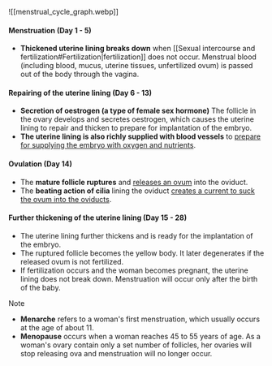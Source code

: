 ![[menstrual_cycle_graph.webp]]
#### Menstruation (Day 1 - 5)
- **Thickened uterine lining breaks down** when [[Sexual intercourse and fertilization#Fertilization|fertilization]] does not occur.
  Menstrual blood (including blood, mucus, uterine tissues, unfertilized ovum) is passed out of the body through the vagina.

#### Repairing of the uterine lining (Day 6 - 13)
- **Secretion of oestrogen (a type of female sex hormone)**
  The follicle in the ovary develops and secretes oestrogen, which causes the uterine lining to repair and thicken to prepare for implantation of the embryo.
- **The uterine lining is also richly supplied with blood vessels** to <u>prepare for supplying the embryo with oxygen and nutrients</u>.

#### Ovulation (Day 14)
- The **mature follicle ruptures** and <u>releases an ovum</u> into the oviduct.
- The **beating action of cilia** lining the oviduct <u>creates a current to suck the ovum into the oviducts</u>.

#### Further thickening of the uterine lining (Day 15 - 28)
- The uterine lining further thickens and is ready for the implantation of the embryo.
- The ruptured follicle becomes the yellow body. It later degenerates if the released ovum is not fertilized.
- If fertilization occurs and the woman becomes pregnant, the uterine lining does not break down. Menstruation will occur only after the birth of the baby.

> [!note]
> - **Menarche** refers to a woman's first menstruation, which usually occurs at the age of about 11.
> - **Menopause** occurs when a woman reaches 45 to 55 years of age. As a woman's ovary contain only a set number of follicles, her ovaries will stop releasing ova and menstruation will no longer occur.


